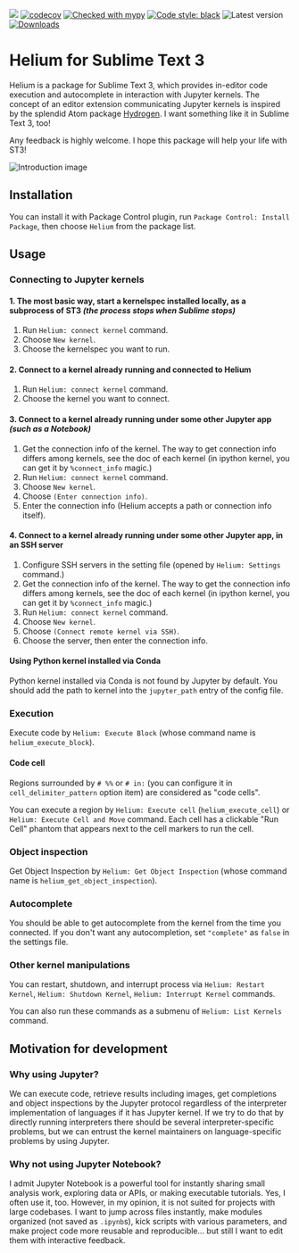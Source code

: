 ![](https://github.com/pykong/Helium/workflows/CI/badge.svg)
[![codecov](https://codecov.io/gh/pykong/Helium/branch/master/graph/badge.svg)](https://codecov.io/gh/pykong/Helium)
[![Checked with mypy](http://www.mypy-lang.org/static/mypy_badge.svg)](http://mypy-lang.org/)
[![Code style: black](https://img.shields.io/badge/code%20style-black-000000.svg)](https://github.com/psf/black)
![Latest version](https://img.shields.io/github/v/release/pykong/Helium?include_prereleases)
[![Downloads](https://img.shields.io/packagecontrol/dt/Helium)](https://packagecontrol.io/packages/Helium)

Helium for Sublime Text 3
===

Helium is a package for Sublime Text 3, which provides in-editor code execution and autocomplete in interaction with Jupyter kernels.
The concept of an editor extension communicating Jupyter kernels is inspired by the splendid Atom package [Hydrogen](https://github.com/nteract/Hydrogen). I want something like it in Sublime Text 3, too!

Any feedback is highly welcome. I hope this package will help your life with ST3!

![Introduction image](raw/images/README/intro.png)

## Installation

You can install it with Package Control plugin, run `Package Control: Install Package`, then choose `Helium` from the package list.

## Usage

### Connecting to Jupyter kernels

#### 1. The most basic way, start a kernelspec installed locally, as a subprocess of ST3 *(the process stops when Sublime stops)*

1. Run `Helium: connect kernel` command.
2. Choose `New kernel`.
3. Choose the kernelspec you want to run.

#### 2. Connect to a kernel already running and connected to Helium

1. Run `Helium: connect kernel` command.
2. Choose the kernel you want to connect.

#### 3. Connect to a kernel already running under some other Jupyter app *(such as a Notebook)*

1. Get the connection info of the kernel. The way to get connection info differs among kernels, see the doc of each kernel (in ipython kernel, you can get it by `%connect_info` magic.)
2. Run `Helium: connect kernel` command.
3. Choose `New kernel`.
4. Choose `(Enter connection info)`.
5. Enter the connection info (Helium accepts a path or connection info itself).

#### 4. Connect to a kernel already running under some other Jupyter app, in an SSH server

1. Configure SSH servers in the setting file (opened by `Helium: Settings` command.)
2. Get the connection info of the kernel. The way to get the connection info differs among kernels, see the doc of each kernel (in ipython kernel, you can get it by `%connect_info` magic.)
3. Run `Helium: connect kernel` command.
4. Choose `New kernel`.
5. Choose `(Connect remote kernel via SSH)`.
6. Choose the server, then enter the connection info.

#### Using Python kernel installed via Conda

Python kernel installed via Conda is not found by Jupyter by default. You should add the path to kernel into the `jupyter_path` entry of the config file.

### Execution

Execute code by `Helium: Execute Block` (whose command name is `helium_execute_block`).

#### Code cell

Regions surrounded by `# %%` or `# in:` (you can configure it in `cell_delimiter_pattern` option item) are considered as "code cells".

You can execute a region by `Helium: Execute cell` (`helium_execute_cell`) or `Helium: Execute Cell and Move` command.
Each cell has a clickable "Run Cell" phantom that appears next to the cell markers to run the cell.

### Object inspection

Get Object Inspection by `Helium: Get Object Inspection` (whose command name is `helium_get_object_inspection`).

### Autocomplete

You should be able to get autocomplete from the kernel from the time you connected. If you don't want any autocompletion, set `"complete"` as `false` in the settings file.

### Other kernel manipulations

You can restart, shutdown, and interrupt process via `Helium: Restart Kernel`, `Helium: Shutdown Kernel`, `Helium: Interrupt Kernel` commands.

You can also run these commands as a submenu of `Helium: List Kernels` command.

## Motivation for development

### Why using Jupyter?

We can execute code, retrieve results including images, get completions and object inspections by the Jupyter protocol regardless of the interpreter implementation of languages if it has Jupyter kernel.
If we try to do that by directly running interpreters there should be several interpreter-specific problems, but we can entrust the kernel maintainers on language-specific problems by using Jupyter.

### Why not using Jupyter Notebook?

I admit Jupyter Notebook is a powerful tool for instantly sharing small analysis work, exploring data or APIs, or making executable tutorials. Yes, I often use it, too.
However, in my opinion, it is not suited for projects with large codebases.
I want to jump across files instantly, make modules organized (not saved as `.ipynb`s), kick scripts with various parameters, and make project code more reusable and reproducible... but still I want to edit them with interactive feedback.
